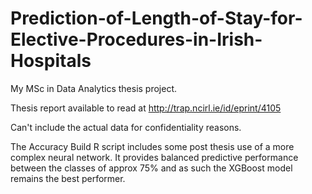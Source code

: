 # Prediction-of-Length-of-Stay-for-Elective-Procedures-in-Irish-Hospitals
My MSc in Data Analytics thesis project.

Thesis report available to read at http://trap.ncirl.ie/id/eprint/4105

Can't include the actual data for confidentiality reasons.

The Accuracy Build R script includes some post thesis use of a more complex neural network. It provides balanced predictive performance between the classes of approx 75% and as such the XGBoost model remains the best performer.
